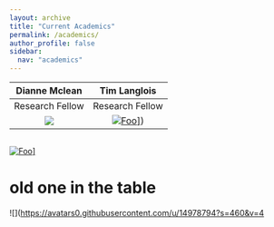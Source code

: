```yaml
---
layout: archive
title: "Current Academics"
permalink: /academics/
author_profile: false
sidebar:
  nav: "academics"
---
```

 **Dianne Mclean**  | **Tim Langlois**
:-------------:|:-------------:
Research Fellow |Research Fellow 
![](https://i1.rgstatic.net/ii/profile.image/496775622557696-1495451946012_Q512/Dianne_Mclean.jpg)|<a href="https://brookegibbons.github.io/academics/tim-langlois/" rel="some text">![Foo](https://avatars0.githubusercontent.com/u/14978794?s=460&v=4)]</a>)

![<img src="https://brookegibbons.github.io/academics/tim-langlois/">](https://avatars0.githubusercontent.com/u/14978794?s=460&v=4)

<a href="https://brookegibbons.github.io/academics/tim-langlois/" rel="some text">![Foo](https://avatars0.githubusercontent.com/u/14978794?s=460&v=4)]</a>

# old one in the table
![](https://avatars0.githubusercontent.com/u/14978794?s=460&v=4
